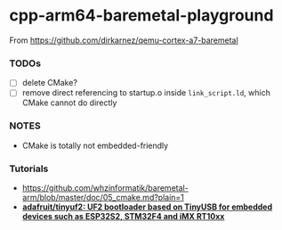 cpp-arm64-baremetal-playground
==============================

From https://github.com/dirkarnez/qemu-cortex-a7-baremetal

### TODOs
- [ ] delete CMake?
- [ ] remove direct referencing to startup.o inside `link_script.ld`, which CMake cannot do directly

### NOTES
- CMake is totally not embedded-friendly

### Tutorials
- https://github.com/whzinformatik/baremetal-arm/blob/master/doc/05_cmake.md?plain=1
- **[adafruit/tinyuf2: UF2 bootloader based on TinyUSB for embedded devices such as ESP32S2, STM32F4 and iMX RT10xx](https://github.com/adafruit/tinyuf2/tree/master)**